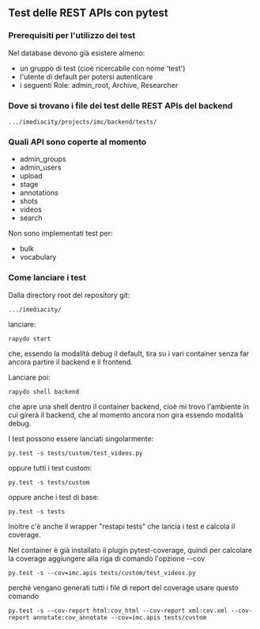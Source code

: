 ## Test delle REST APIs con pytest


### Prerequisiti per l'utilizzo dei test

Nel database devono già esistere almeno:
- un gruppo di test (cioè ricercabile con nome 'test')
- l'utente di default per potersi autenticare
- i seguenti Role: admin_root, Archive, Researcher

### Dove si trovano i file dei test delle REST APIs del backend

```
.../imediacity/projects/imc/backend/tests/
```


### Quali API sono coperte al momento
- admin_groups
- admin_users
- upload
- stage
- annotations
- shots
- videos
- search

Non sono implementati test per:
- bulk
- vocabulary


### Come lanciare i test

Dalla directory root del repository git:
```
.../imediacity/
```

lanciare:
```
rapydo start
```
che, essendo la modalità debug il default, tira su i vari container senza far ancora partire il backend e il frontend.

Lanciare poi:
```
rapydo shell backend
```
che apre una shell dentro il container backend, cioè mi trovo l'ambiente in cui girerà il backend, che al momento ancora non gira essendo modalità debug.

I test possono essere lanciati singolarmente:
```
py.test -s tests/custom/test_videos.py
```
oppure tutti i test custom:
```
py.test -s tests/custom
```
oppure anche i test di base:
```
py.test -s tests
```
Inoltre c'è anche il wrapper "restapi tests" che lancia i test e calcola il coverage.


Nel container è già installato il plugin pytest-coverage, quindi per calcolare la coverage 
aggiungere alla riga di comando l'opzione --cov
```
py.test -s --cov=imc.apis tests/custom/test_videos.py
```
perché vengano generati tutti i file di report del coverage usare questo comando
```
py.test -s --cov-report html:cov_html --cov-report xml:cov.xml --cov-report annotate:cov_annotate --cov=imc.apis tests/custom
```
